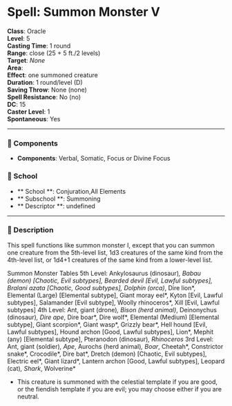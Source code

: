 
# Spell: Summon Monster V
**Class**: Oracle  
**Level**: 5  
**Casting Time**: 1 round  
**Range**: close (25 + 5 ft./2 levels)  
**Target**: _None_  
**Area**:   
**Effect**: one summoned creature  
**Duration**: 1 round/level (D)  
**Saving Throw**: None (none)  
**Spell Resistance**: No (no)  
**DC**: 15  
**Caster Level**: 1  
**Spontaneous**: Yes

---

### 🔮 Components
- **Components**: Verbal, Somatic, Focus or Divine Focus

### 🏫 School
- ** School **: Conjuration,All Elements
- ** Subschool **: Summoning
- ** Descriptor **: undefined
---

### 📜 Description
This spell functions like summon monster I, except that you can summon one creature from the 5th-level list, 1d3 creatures of the same kind from the 4th-level list, or 1d4+1 creatures of the same kind from a lower-level list.

Summon Monster Tables
5th Level: Ankylosaurus (dinosaur)*, Babau (demon) [Chaotic, Evil subtypes], Bearded devil [Evil, Lawful subtypes], Bralani azata [Chaotic, Good subtypes], Dolphin (orca)*, Dire lion*, Elemental (Large) [Elemental subtype], Giant moray eel*, Kyton [Evil, Lawful subtypes], Salamander [Evil subtype], Woolly rhinoceros*, Xill [Evil, Lawful subtypes]
4th Level: Ant, giant (drone)*, Bison (herd animal)*, Deinonychus (dinosaur)*, Dire ape*, Dire boar*, Dire wolf*, Elemental (Medium) [Elemental subtype], Giant scorpion*, Giant wasp*, Grizzly bear*, Hell hound [Evil, Lawful subtypes], Hound archon [Good, Lawful subtypes], Lion*, Mephit (any) [Elemental subtype], Pteranodon (dinosaur)*, Rhinoceros*
3rd Level: Ant, giant (soldier)*, Ape*, Aurochs (herd animal)*, Boar*, Cheetah*, Constrictor snake*, Crocodile*, Dire bat*, Dretch (demon) [Chaotic, Evil subtypes], Electric eel*, Giant lizard*, Lantern archon [Good, Lawful subtypes], Leopard (cat)*, Shark*, Wolverine*
 * This creature is summoned with the celestial template if you are good, or the fiendish template if you are evil; you may choose either if you are neutral.
